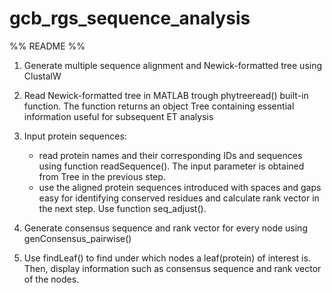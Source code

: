 # gcb_rgs_sequence_analysis

%% README %%

1. Generate multiple sequence alignment and Newick-formatted tree using ClustalW

2. Read Newick-formatted tree in MATLAB trough phytreeread() built-in function. The function returns an object Tree containing essential information useful for subsequent ET analysis

3. Input protein sequences: 
    - read protein names and their corresponding IDs and sequences using function readSequence(). The input parameter is obtained from Tree in the previous step.
    - use the aligned protein sequences introduced with spaces and gaps easy for identifying conserved residues and calculate rank vector in the next step. Use function seq_adjust().
    
4. Generate consensus sequence and rank vector for every node using genConsensus_pairwise()

5. Use findLeaf() to find under which nodes a leaf(protein) of interest is. Then, display information such as consensus sequence and rank vector of the nodes. 
